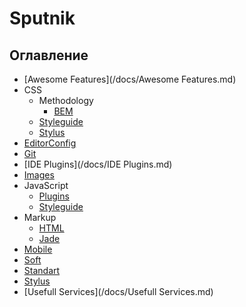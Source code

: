 # Sputnik

## Оглавление
- [Awesome Features](/docs/Awesome Features.md)
- CSS
  - Methodology
    - [BEM](/docs/CSS/Methodology/BEM.md)
  - [Styleguide](/docs/CSS/Styleguide.md)
  - [Stylus](/docs/CSS/Stylus.md)
- [EditorConfig](/docs/EditorConfig.md)
- [Git](/docs/Git.md)
- [IDE Plugins](/docs/IDE Plugins.md)
- [Images](/docs/Images.md)
- JavaScript
  - [Plugins](/docs/JavsScript/Plugins.md)
  - [Styleguide](/docs/JavsScript/Styleguide.md)
- Markup
  - [HTML](/docs/Markup/HTML.md)
  - [Jade](/docs/Markup/Jade.md)
- [Mobile](/docs/Mobile.md)
- [Soft](/docs/Soft.md)
- [Standart](/docs/Standart.md)
- [Stylus](/docs/Stylus.md)
- [Usefull Services](/docs/Usefull Services.md)
